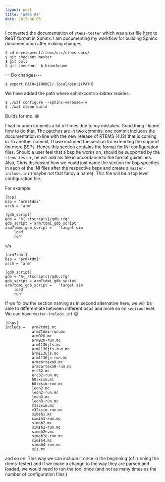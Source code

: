 ```yaml
---
layout: post
title: "Week #1"
date: 2017-06-03
---
```


I converted the documentation of ``rtems-tester`` which was a txt file [here](https://github.com/RTEMS/rtems-tools/blob/master/doc/rtems-tester.txt) to ReST format in Sphinx. 
I am documenting my workflow for building Sphinx documentation after making changes:
```
$ cd development/rtems/src/rtems-docs/
$ git checkout master
$ git pull
$ git checkout -b branchname
```

---Do changes---

```
$ export PATH=${HOME}/.local/bin:${PATH}
```
We have added the path where sphinxcontrib-bibtex resides.

```
$ ./waf configure --sphinx-verbose=-v
$ ./waf clean build
```
Builds for me. :grinning:

I had to undo commits a lot of times due to my mistakes. Good thing I learnt 
how to do that.
The patches are in two commits: one commit includes the documentation in line 
with the new release of RTEMS (4.12) that is coming in.
In another commit, I have included the section for extending the support for 
more BSPs. Hence this section contains the format for INI configuration files. 
Should a user feel that a bsp he works on, should be supported by the 
``rtems-tester``, he will add his file in accordance to the format guidelines.
Also, Chris discussed how we could just name the section for bsp specifics in 
each of the INI files after the respective bsps and create a ``master-include.ini``
(maybe not that fancy a name). This file will be a top level configuration
file.
 
For example:
```
[bsp]
bsp = 'arm7tdmi'
arch = 'arm'

[gdb_script]
gdb = '%{_rtscripts}/gdb.cfg'
gdb_script ='arm7tdmi_gdb_script'
arm7tdmi_gdb_script =   'target sim
    load
    run'
```

v/s

```
[arm7tdmi]
bsp = 'arm7tdmi'
arch = 'arm'

[gdb_script]
gdb = '%{_rtscripts}/gdb.cfg'
gdb_script ='arm7tdmi_gdb_script'
arm7tdmi_gdb_script =   'target sim
    load
    run'
```

If we follow the section naming as in second alternative here, we will be able
to differentiate between different bsps and more so on ``section`` level.
We can have ``master-include.ini`` :smile:

```
[bsps]
include =   arm7tdmi.mc
            arm7tdmi-run.mc
            arm920.mc
            arm920-run.mc
            arm1136jfs.mc
            arm1136jfs-run.mc
            arm1136js.mc
            arm1136js-run.mc
            armcortexa9.mc
            armcortexa9-run.mc
            erc32.mc
            erc32-run.mc
            h8sxsim.mc
            h8sxsim-run.mc
            leon2.mc
            leon2-run.mc
            leon3.mc
            leon3-run.mc
            m32csim.mc
            m32csim-run.mc
            simsh1.mc
            simsh1-run.mc
            simsh2.mc
            simsh2-run.mc
            simsh2e.mc
            simsh2e-run.mc
            simsh4.mc
            simsh4-run.mc
            sis.mc 
```

and so on. 
This way we can include it once in the beginning (of running the rtems-tester)
and if we make a change to the way they are parsed and loaded, we would need 
to run the tool once (and not as many times as the number of configuration files.)
